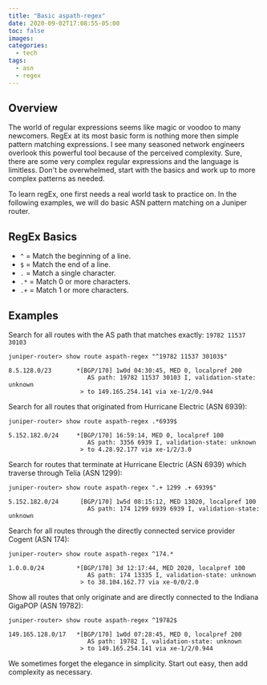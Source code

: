 ```yaml
---
title: "Basic aspath-regex"
date: 2020-09-02T17:08:55-05:00
toc: false
images:
categories:
  - tech
tags: 
  - asn
  - regex
---
```


## Overview

The world of regular expressions seems like magic or voodoo to many newcomers.  RegEx at its most basic form is nothing more then simple pattern matching expressions.  I see many seasoned network engineers overlook this powerful tool because of the perceived complexity.  Sure, there are some very complex regular expressions and the language is limitless.   Don't be overwhelmed, start with the basics and work up to more complex patterns as needed.  

To learn regEx, one first needs a real world task to practice on.   In the following examples, we will do basic ASN pattern matching on a Juniper router.   

## RegEx Basics

- `^` = Match the beginning of a line.
- `$` = Match the end of a line.
- `.` = Match a single character.
- `.*` = Match 0 or more characters.
- `.+` = Match 1 or more characters.


## Examples


Search for all routes with the AS path that matches exactly: `19782 11537 30103`


```
juniper-router> show route aspath-regex "^19782 11537 30103$"

8.5.128.0/23       *[BGP/170] 1w0d 04:30:45, MED 0, localpref 200
                      AS path: 19782 11537 30103 I, validation-state: unknown
                    > to 149.165.254.141 via xe-1/2/0.944
```

Search for all routes that originated from Hurricane Electric (ASN 6939):

```
juniper-router> show route aspath-regex .*6939$

5.152.182.0/24     *[BGP/170] 16:59:14, MED 0, localpref 100
                      AS path: 3356 6939 I, validation-state: unknown
                    > to 4.28.92.177 via xe-1/2/3.0
```

Search for routes that terminate at Hurricane Electric (ASN 6939) which traverse through Telia (ASN 1299):

```
juniper-router> show route aspath-regex ".+ 1299 .+ 6939$"

5.152.182.0/24      [BGP/170] 1w5d 08:15:12, MED 13020, localpref 100
                      AS path: 174 1299 6939 6939 I, validation-state: unknown
```

Search for all routes through the directly connected service provider Cogent (ASN 174):

```
juniper-router> show route aspath-regex ^174.*

1.0.0.0/24         *[BGP/170] 3d 12:17:44, MED 2020, localpref 100
                      AS path: 174 13335 I, validation-state: unknown
                    > to 38.104.162.77 via xe-0/0/2.0
```

Show all routes that only originate and are directly connected to the Indiana GigaPOP (ASN 19782):

```
juniper-router> show route aspath-regex ^19782$

149.165.128.0/17   *[BGP/170] 1w0d 07:28:45, MED 0, localpref 200
                      AS path: 19782 I, validation-state: unknown
                    > to 149.165.254.141 via xe-1/2/0.944
```

We sometimes forget the elegance in simplicity.   Start out easy, then add complexity as necessary.

